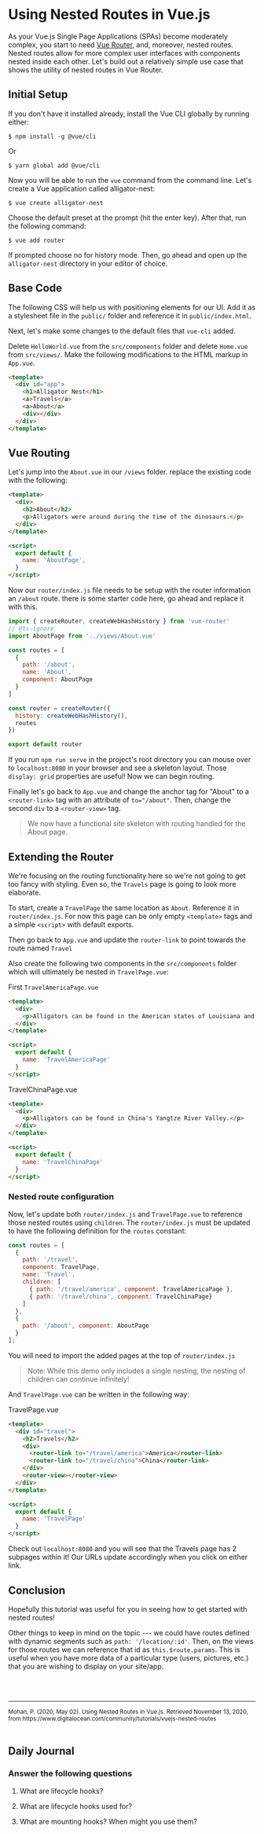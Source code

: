 # Using Nested Routes in Vue.js

As your Vue.js Single Page Applications (SPAs) become moderately complex, you start to need [Vue Router](https://router.vuejs.org/), and, moreover, nested routes. Nested routes allow for more complex user interfaces with components nested inside each other. Let's build out a relatively simple use case that shows the utility of nested routes in Vue Router.

## Initial Setup

If you don't have it installed already, install the Vue CLI globally by running either:

```
$ npm install -g @vue/cli
```

Or

```
$ yarn global add @vue/cli
```

Now you will be able to run the `vue` command from the command line. Let's create a Vue application called alligator-nest:

```
$ vue create alligator-nest
```

Choose the default preset at the prompt (hit the enter key). After that, run the following command:

```
$ vue add router
```

If prompted choose no for history mode. Then, go ahead and open up the `alligator-nest` directory in your editor of choice.

## Base Code

The following CSS will help us with positioning elements for our UI. Add it as a stylesheet file in the `public/` folder and reference it in `public/index.html`. 

Next, let's make some changes to the default files that `vue-cli` added.

Delete `HelloWorld.vue` from the `src/components` folder and delete `Home.vue` from `src/views/`. Make the following modifications to the HTML markup in `App.vue`.

```html
<template>
  <div id="app">
    <h1>Alligator Nest</h1>
    <a>Travels</a>
    <a>About</a>
    <div></div>
  </div>
</template>
```

## Vue Routing

Let's jump into the `About.vue` in our `/views` folder. replace the existing code with the following:

```html
<template>
  <div>
    <h2>About</h2>
    <p>Alligators were around during the time of the dinosaurs.</p>
  </div>
</template>

<script>
  export default {
    name: 'AboutPage',
  }
</script>
```

Now our `router/index.js` file needs to be setup with the router information an `/about` route. there is some starter code here, go ahead and replace it with this.

```javascript
import { createRouter, createWebHashHistory } from 'vue-router'
// @ts-ignore
import AboutPage from '../views/About.vue'

const routes = [
  {
    path: '/about',
    name: 'About',
    component: AboutPage
  }
]

const router = createRouter({
  history: createWebHashHistory(),
  routes
})

export default router
```
If you run `npm run serve` in the project's root directory you can mouse over to `localhost:8080` in your browser and see a skeleton layout. Those `display: grid` properties are useful! Now we can begin routing.

Finally let's go back to `App.vue` and change the anchor tag for "About" to a `<router-link>` tag with an attribute of `to="/about"`. Then, change the second `div` to a `<router-view>` tag.

> We now have a functional site skeleton with routing handled for the About page.


## Extending the Router
We're focusing on the routing functionality here so we're not going to get too fancy with styling. Even so, the `Travels` page is going to look more elaborate.

To start, create a `TravelPage` the same location as `About`. Reference it in `router/index.js`. For now this page can be only empty `<template>` tags and a simple `<script>` with default exports. 

Then go back to `App.vue` and update the `router-link` to point towards the route named `Travel`

Also create the following two components in the `src/components` folder which will ultimately be nested in `TravelPage.vue`:

First `TravelAmericaPage.vue`

```html
<template>
  <div>
    <p>Alligators can be found in the American states of Louisiana and Florida.</p>
  </div>
</template>

<script>
  export default {
    name: 'TravelAmericaPage'
  }
</script>
```


TravelChinaPage.vue

```html
<template>
  <div>
    <p>Alligators can be found in China's Yangtze River Valley.</p>
  </div>
</template>

<script>
  export default {
    name: 'TravelChinaPage'
  }
</script>

```


### Nested route configuration

Now, let's update both `router/index.js` and `TravelPage.vue` to reference those nested routes using `children`. The `router/index.js` must be updated to have the following definition for the `routes` constant:

```javascript
const routes = [
  {
    path: '/travel', 
    component: TravelPage,
    name: 'Travel',
    children: [
      { path: '/travel/america', component: TravelAmericaPage },
      { path: '/travel/china', component: TravelChinaPage}
    ]
  },
  {
    path: '/about', component: AboutPage
  }
];
```
You will need to import the added pages at the top of `router/index.js`

> Note: While this demo only includes a single nesting, the nesting of children can continue infinitely!

And `TravelPage.vue` can be written in the following way:

TravelPage.vue

```html
<template>
  <div id="travel">
    <h2>Travels</h2>
    <div>
      <router-link to="/travel/america">America</router-link>
      <router-link to="/travel/china">China</router-link>
    </div>
    <router-view></router-view>
  </div>
</template>

<script>
  export default {
    name: 'TravelPage'
  }
</script>
```

Check out `localhost:8080` and you will see that the Travels page has 2 subpages within it! Our URLs update accordingly when you click on either link.

## Conclusion

Hopefully this tutorial was useful for you in seeing how to get started with nested routes!

Other things to keep in mind on the topic --- we could have routes defined with dynamic segments such as `path: '/location/:id'`. Then, on the views for those routes we can reference that id as `this.$route.params`. This is useful when you have more data of a particular type (users, pictures, etc.) that you are wishing to display on your site/app.

<br>
<br>
<hr>
<small>Mohan, P. (2020, May 02). Using Nested Routes in Vue.js. Retrieved November 13, 2020, from https://www.digitalocean.com/community/tutorials/vuejs-nested-routes</small>
<br>
<br>

## Daily Journal
### Answer the following questions
 
1. What are lifecycle hooks?

2. What are lifecycle hooks used for?

3. What are mounting hooks? When might you use them?